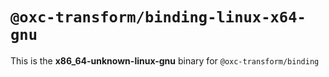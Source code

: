 # `@oxc-transform/binding-linux-x64-gnu`

This is the **x86_64-unknown-linux-gnu** binary for `@oxc-transform/binding`
